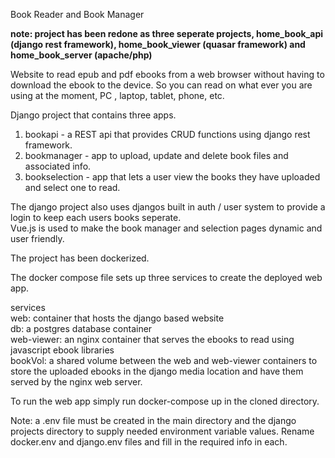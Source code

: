 Book Reader and Book Manager

**note: project has been redone as three seperate projects, home_book_api (django rest framework), home_book_viewer (quasar framework) and home_book_server (apache/php)**

Website to read epub and pdf ebooks from a web browser without having to download the ebook to the device. So you can read on what ever you are using at the moment, PC , laptop, tablet, phone, etc.

Django project that contains three apps.

1. bookapi - a REST api that provides CRUD functions using django rest framework.  
2. bookmanager - app to upload, update and delete book files and associated info.  
3. bookselection - app that lets a user view the books they have uploaded and select one to read.  

The django project also uses djangos built in auth / user system to provide a login to keep each users books seperate.  
Vue.js is used to make the book manager and selection pages dynamic and user friendly.  

The project has been dockerized.  

The docker compose file sets up three services to create the deployed web app.  

services  
web: container that hosts the django based website  
db: a postgres database container  
web-viewer: an nginx container that serves the ebooks to read using javascript ebook libraries  
bookVol: a shared volume between the web and web-viewer containers to store the uploaded ebooks in the django media location and have them served by the nginx web server.  

To run the web app simply run docker-compose up in the cloned directory.  

Note: a .env file must be created in the main directory and the django projects directory to supply needed environment variable values. Rename docker.env and django.env files and fill in the required info in each.
